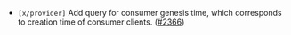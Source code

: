 - `[x/provider]` Add query for consumer genesis time,
  which corresponds to creation time of consumer clients.
  ([\#2366](https://github.com/Roc8Trppn/interchain-security/pull/2366))
